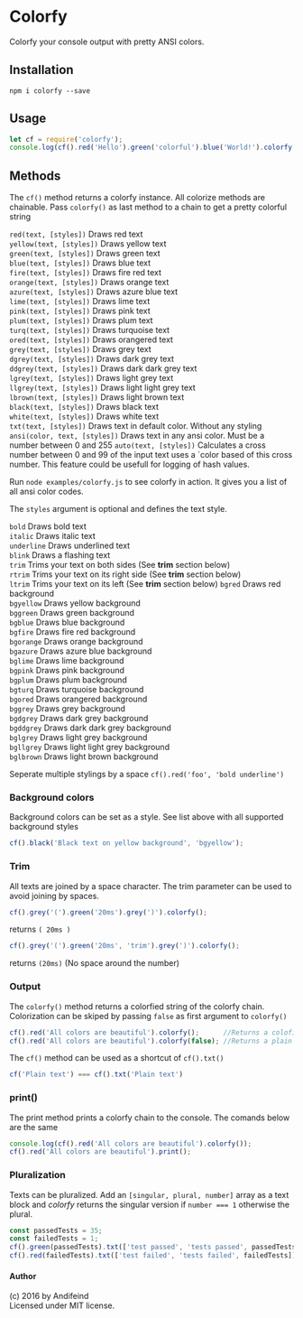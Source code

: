 Colorfy
=======

Colorfy your console output with pretty ANSI colors.

Installation
------------

```shell
npm i colorfy --save
```

Usage
-----

```js
let cf = require('colorfy');
console.log(cf().red('Hello').green('colorful').blue('World!').colorfy());
```

Methods
-------

The `cf()` method returns a colorfy instance. All colorize methods are chainable.
Pass `colorfy()` as last method to a chain to get a pretty colorful string  

`red(text, [styles])` Draws red text  
`yellow(text, [styles])` Draws yellow text  
`green(text, [styles])` Draws green text  
`blue(text, [styles])` Draws blue text  
`fire(text, [styles])` Draws fire red text  
`orange(text, [styles])` Draws orange text  
`azure(text, [styles])` Draws azure blue text  
`lime(text, [styles])` Draws lime text  
`pink(text, [styles])` Draws pink text  
`plum(text, [styles])` Draws plum text  
`turq(text, [styles])` Draws turquoise text  
`ored(text, [styles])` Draws orangered text  
`grey(text, [styles])` Draws grey text  
`dgrey(text, [styles])` Draws dark grey text  
`ddgrey(text, [styles])` Draws dark dark grey text  
`lgrey(text, [styles])` Draws light grey text  
`llgrey(text, [styles])` Draws light light grey text  
`lbrown(text, [styles])` Draws light brown text  
`black(text, [styles])` Draws black text  
`white(text, [styles])` Draws white text  
`txt(text, [styles])` Draws text in default color. Without any styling  
`ansi(color, text, [styles])` Draws text in any ansi color. Must be a number between 0 and 255
`auto(text, [styles])` Calculates a cross number between 0 and 99 of the input text uses a `color based of this cross number. This feature could be usefull for logging of hash values.  

Run `node examples/colorfy.js` to see colorfy in action. It gives you a list of all ansi color codes.  

The `styles` argument is optional and defines the text style.

`bold` Draws bold text  
`italic` Draws italic text  
`underline` Draws underlined text  
`blink` Draws a flashing text  
`trim` Trims your text on both sides (See **trim** section below)  
`rtrim` Trims your text on its right side (See **trim** section below)  
`ltrim` Trims your text on its left (See **trim** section below)
`bgred` Draws red background  
`bgyellow` Draws yellow background  
`bggreen` Draws green background  
`bgblue` Draws blue background  
`bgfire` Draws fire red background  
`bgorange` Draws orange background  
`bgazure` Draws azure blue background  
`bglime` Draws lime background  
`bgpink` Draws pink background  
`bgplum` Draws plum background  
`bgturq` Draws turquoise background  
`bgored` Draws orangered background  
`bggrey` Draws grey background  
`bgdgrey` Draws dark grey background  
`bgddgrey` Draws dark dark grey background  
`bglgrey` Draws light grey background  
`bgllgrey` Draws light light grey background  
`bglbrown` Draws light brown background  

Seperate multiple stylings by a space `cf().red('foo', 'bold underline')`

### Background colors

Background colors can be set as a style. See list above with all supported background styles

```js
cf().black('Black text on yellow background', 'bgyellow');
```


### Trim

All texts are joined by a space character. The trim parameter can be used to avoid joining by spaces.

```js
cf().grey('(').green('20ms').grey(')').colorfy();
```
returns `( 20ms )`


```js
cf().grey('(').green('20ms', 'trim').grey(')').colorfy();
```
returns `(20ms)` (No space around the number)

### Output

The `colorfy()` method returns a colorfied string of the colorfy chain. Colorization can be skiped by passing `false` as first argument to `colorfy()`

```js
cf().red('All colors are beautiful').colorfy();      //Returns a colofied string
cf().red('All colors are beautiful').colorfy(false); //Returns a plain string
```

The `cf()` method can be used as a shortcut of `cf().txt()`

```js
cf('Plain text') === cf().txt('Plain text')
```

### print()

The print method prints a colorfy chain to the console.
The comands below are the same

```js
console.log(cf().red('All colors are beautiful').colorfy());
cf().red('All colors are beautiful').print();
```

### Pluralization

Texts can be pluralized. Add an `[singular, plural, number]` array as a text block and *colorfy* returns the singular version if `number === 1` otherwise the plural.

```js
const passedTests = 35;
const failedTests = 1;
cf().green(passedTests).txt(['test passed', 'tests passed', passedTests]).print());
cf().red(failedTests).txt(['test failed', 'tests failed', failedTests]).print());
```

#### Author

(c) 2016 by Andifeind  
Licensed under MIT license.
